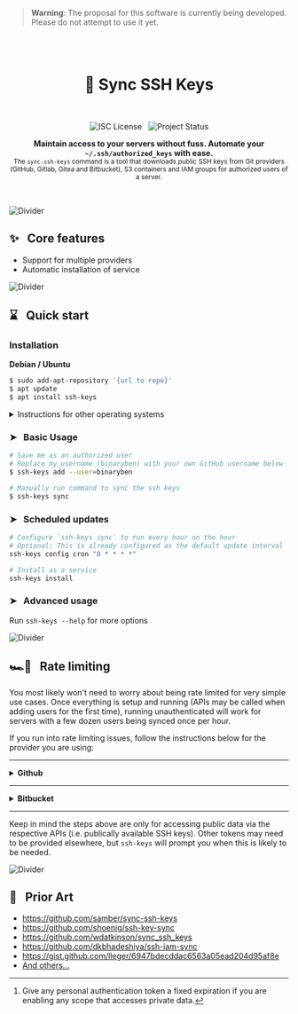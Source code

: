 > **Warning**: The proposal for this software is currently being developed. Please do not attempt to use it yet.

<br /><br /><div align="center">

# 🔐 Sync SSH Keys
<br />

![ISC License](https://img.shields.io/badge/license-ISC-green?style=for-the-badge) &nbsp; ![Project Status](https://img.shields.io/badge/status-💡%20PROPOSAL-yellow?style=for-the-badge)

<strong>Maintain access to your servers without fuss. Automate your `~/.ssh/authorized_keys` with ease.</strong><br />
<sub>The `sync-ssh-keys` command is a tool that downloads public SSH keys from Git providers (GitHub, Gitlab, Gitea and Bitbucket), S3 containers and IAM groups for authorized users of a server.</sub>

<br /></div>

![Divider](https://raw.githubusercontent.com/andreasbm/readme/master/assets/lines/solar.png)

## ✨ &nbsp; Core features

* Support for multiple providers
* Automatic installation of service

![Divider](https://raw.githubusercontent.com/andreasbm/readme/master/assets/lines/solar.png)

## ⌛️ &nbsp; Quick start

### Installation

**Debian / Ubuntu**

```sh
$ sudo add-apt-repository '{url to repo}'
$ apt update
$ apt install ssh-keys
```

<details>

<summary>Instructions for other operating systems</summary><br />

**Alpine**

```sh
apk add ssh-keys
```

**macOS**

```sh
$ brew install ssh-keys
```

> **Warning:** the below distros have not been tested by myself

**CentOS**

TODO:

**OpenSUSE**

TODO:

**FreeBSD**

TODO:

**Fedora**

TODO:

</details>

### ➤ &nbsp; Basic Usage

```sh
# Save me as an authorized user
# Replace my username (binaryben) with your own GitHub username below
$ ssh-keys add --user=binaryben

# Manually run command to sync the ssh keys
$ ssh-keys sync
```

### ➤ &nbsp; Scheduled updates

```sh
# Configure `ssh-keys sync` to run every hour on the hour
# Optional: This is already configured as the default update interval
ssh-keys config cron "0 * * * *"

# Install as a service
ssh-keys install
```

### ➤ &nbsp; Advanced usage

Run `ssh-keys --help` for more options

![Divider](https://raw.githubusercontent.com/andreasbm/readme/master/assets/lines/solar.png)

## 🏎💨 &nbsp; Rate limiting

You most likely won't need to worry about being rate limited for very simple use cases. Once everything is setup and running (APIs may be called when adding users for the first time), running unauthenticated will work for servers with a few dozen users being synced once per hour.

If you run into rate limiting issues, follow the instructions below for the provider you are using:

<hr />

<details><summary><strong>Github</strong></summary><br />

GitHub limits at a rate of 60 requests per hour for unauthenticated requests. Follow the instructions below to increase this to 5,000 per hour.

1. Visit your **Settings** > **Developer settings** > [**Personal access tokens**](https://github.com/settings/tokens) page
2. Click the "Generate token" button
3. Authenticate if requested
4. Give the token a title (e.g. "Sync SSH Keys")
5. Select no expiration[^expiration-security]
6. Tick `read:public_key`
7. Click generate token and copy the token to the clipboard
8. Run `ssh-keys config github.token <token>`

Make sure you replace `<token>` in Step 8 with the copied token from Step 7

[^expiration-security]: Give any personal authentication token a fixed expiration if you are enabling any scope that accesses private data.

</details>
<hr />
<details><summary><strong>Bitbucket</strong></summary><br >

[Placeholder link to information](https://developer.atlassian.com/cloud/bitbucket/rest/intro/#create-an-app-password)

</details>

<hr />

Keep in mind the steps above are only for accessing public data via the respective APIs (i.e. publically available SSH keys). Other tokens may need to be provided elsewhere, but `ssh-keys` will prompt you when this is likely to be needed.

![Divider](https://raw.githubusercontent.com/andreasbm/readme/master/assets/lines/solar.png)


## 🎨 &nbsp; Prior Art

* https://github.com/samber/sync-ssh-keys
* https://github.com/shoenig/ssh-key-sync
* https://github.com/wdatkinson/sync_ssh_keys
* https://github.com/dkbhadeshiya/ssh-iam-sync
* https://gist.github.com/lleger/6947bdecddac6563a05ead204d95af8e
* [And others...](https://github.com/search?q=sync+ssh+keys&type=Repositories)